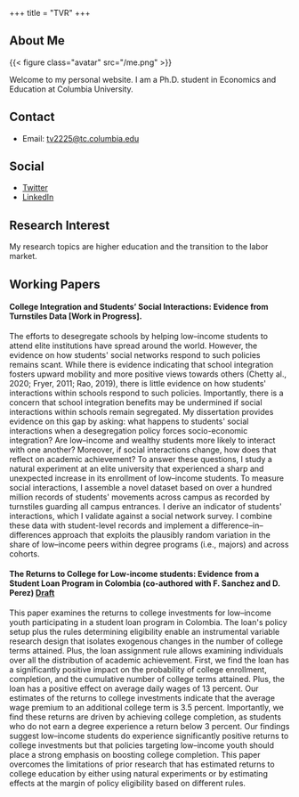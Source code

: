 +++
title = "TVR"
+++

## About Me

{{< figure class="avatar" src="/me.png" >}}

Welcome to my personal website. I am a Ph.D. student in Economics and Education at Columbia University.

## Contact
* Email: [tv2225@tc.columbia.edu](mailto:tv2225@tc.columbia.edu)
## Social
* [Twitter](https://twitter.com/TatiVelasco)
* [LinkedIn](https://www.linkedin.com/in/tatianavelascoro/)

## Research Interest
My research topics are higher education and the transition to the labor market.

## Working Papers

#### College Integration and Students’ Social Interactions: Evidence from Turnstiles Data [Work in Progress].
The efforts to desegregate schools by helping low–income students to attend elite institutions have spread around the world. However, the evidence on how students' social networks respond to such policies remains scant. While there is evidence indicating that school integration fosters upward mobility and more positive views towards others (Chetty al., 2020; Fryer, 2011; Rao, 2019), there is little evidence on how students' interactions within schools respond to such policies. Importantly, there is a concern that school integration benefits may be undermined if social interactions within schools remain segregated. My dissertation provides evidence on this gap by asking: what happens to students' social interactions when a desegregation policy forces socio-economic integration? Are low–income and wealthy students more likely to interact with one another? Moreover, if social interactions change, how does that reflect on academic achievement? To answer these questions, I study a natural experiment at an elite university that experienced a sharp and unexpected increase in its enrollment of low–income students. To measure social interactions, I assemble a novel dataset based on over a hundred million records of students' movements across campus as recorded by turnstiles guarding all campus entrances. I derive an indicator of students' interactions, which I validate against a social network survey. I combine these data with student-level records and implement a difference–in–differences approach that exploits the plausibly random variation in the share of low–income peers within degree programs (i.e., majors) and across cohorts.

#### The Returns to College for Low-income students: Evidence from a Student Loan Program in Colombia (co-authored with F. Sanchez and D. Perez) [Draft](https://www.dropbox.com/s/qtlgwyegn4oljyh/Sanchez_Velasco_Perez_march2021.pdf?dl=0)
This paper examines the returns to college investments for low–income youth participating in a student loan program in Colombia. The loan's policy setup plus the rules determining eligibility enable an instrumental variable research design that isolates exogenous changes in the number of college terms attained. Plus, the loan assignment rule allows examining individuals over all the distribution of academic achievement. First, we find the loan has a significantly positive impact on the probability of college enrollment, completion, and the cumulative number of college terms attained. Plus, the loan has a positive effect on average daily wages of 13 percent. Our estimates of the returns to college investments indicate that the average wage premium to an additional college term is 3.5 percent. Importantly, we find these returns are driven by achieving college completion, as students who do not earn a degree experience a return below 3 percent. Our findings suggest low–income students do experience significantly positive returns to college investments but that policies targeting low–income youth should place a strong emphasis on boosting college completion. This paper overcomes the limitations of prior research that has estimated returns to college education by either using natural experiments or by estimating effects at the margin of policy eligibility based on different rules.
